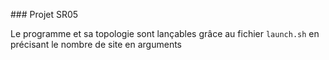 ### Projet SR05

Le programme et sa topologie sont lançables grâce au fichier `launch.sh` en précisant le nombre de site en arguments
